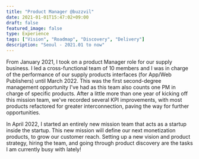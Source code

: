 ```yaml
---
title: "Product Manager @buzzvil"
date: 2021-01-01T15:47:02+09:00
draft: false
featured_image: false
type: Experience
tags: ["Vision", "Roadmap", "Discovery", "Delivery"]
description: "Seoul - 2021.01 to now"
---
```

From January 2021, I took on a product Manager role for our supply business. I led a cross-functional team of 10 members and I was in charge of the performance of our supply products interfaces (for App/Web Publishers) until March 2022. This was the first second-degree management opportunity I've had as this team also counts one PM in charge of specific products. After a little more than one year of kicking off this mission team, we've recorded several KPI improvements, with most products refactored for greater interconnection, paving the way for further opportunities.

In April 2022, I started an entirely new mission team that acts as a startup inside the startup. This new mission will define our next monetization products, to grow our customer reach. Setting up a new vision and product strategy, hiring the team, and going through product discovery are the tasks I am currently busy with lately!